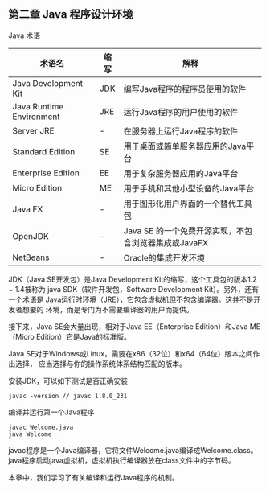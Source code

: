 
## 第二章 Java 程序设计环境

Java 术语

| 术语名 | 缩写 | 解释 |
|----|----|----|
| Java Development Kit | JDK | 编写Java程序的程序员使用的软件 |
| Java Runtime Environment | JRE | 运行Java程序的用户使用的软件 |
| Server JRE | - | 在服务器上运行Java程序的软件 |
| Standard Edition | SE | 用于桌面或简单服务器应用的Java平台 |
| Enterprise Edition | EE | 用于复杂服务器应用的Java平台 |
| Micro Edition | ME | 用于手机和其他小型设备的Java平台 |
| Java FX | - | 用于图形化用户界面的一个替代工具包 |
| OpenJDK | - | Java SE 的一个免费开源实现，不包含浏览器集成或JavaFX |
| NetBeans | - | Oracle的集成开发环境 |

JDK（Java SE开发包）是Java Development Kit的缩写，这个工具包的版本1.2 ~ 1.4被称为
java SDK（软件开发包，Software Development Kit）。另外，还有一个术语是
Java运行时环境（JRE），它包含虚拟机但不包含编译器。这并不是开发者想要的
环境，而是专门为不需要编译器的用户而提供。

接下来，Java SE会大量出现，相对于Java EE（Enterprise Edition）和Java ME
（Micro Edition）它是Java的标准版。

Java SE对于Windows或Linux，需要在x86（32位）和x64（64位）版本之间作出选择，
应当选择与你的操作系统体系结构匹配的版本。

安装JDK，可以如下测试是否正确安装
```
javac -version // javac 1.8.0_231
```

编译并运行第一个Java程序
```
javac Welcome.java
java Welcome
```
javac程序是一个Java编译器，它将文件Welcome.java编译成Welcome.class。
java程序启动java虚拟机，虚拟机执行编译器放在class文件中的字节码。

本章中，我们学习了有关编译和运行Java程序的机制。

















